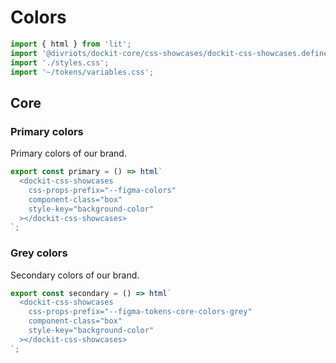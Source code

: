 # Colors

```js script
import { html } from 'lit';
import '@divriots/dockit-core/css-showcases/dockit-css-showcases.define.js';
import './styles.css';
import '~/tokens/variables.css';
```

## Core

### Primary colors

Primary colors of our brand.

```js story
export const primary = () => html`
  <dockit-css-showcases
    css-props-prefix="--figma-colors"
    component-class="box"
    style-key="background-color"
  ></dockit-css-showcases>
`;
```

### Grey colors

Secondary colors of our brand.

```js story
export const secondary = () => html`
  <dockit-css-showcases
    css-props-prefix="--figma-tokens-core-colors-grey"
    component-class="box"
    style-key="background-color"
  ></dockit-css-showcases>
`;
```
